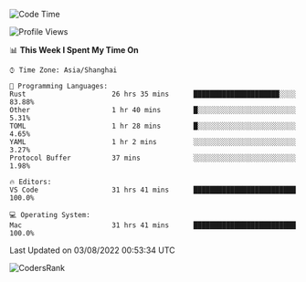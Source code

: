 <!--START_SECTION:waka-->
![Code Time](http://img.shields.io/badge/Code%20Time-1%2C571%20hrs%2022%20mins-blue)

![Profile Views](http://img.shields.io/badge/Profile%20Views-34-blue)

📊 **This Week I Spent My Time On** 

```text
⌚︎ Time Zone: Asia/Shanghai

💬 Programming Languages: 
Rust                     26 hrs 35 mins      █████████████████████░░░░   83.88% 
Other                    1 hr 40 mins        █░░░░░░░░░░░░░░░░░░░░░░░░   5.31% 
TOML                     1 hr 28 mins        █░░░░░░░░░░░░░░░░░░░░░░░░   4.65% 
YAML                     1 hr 2 mins         ░░░░░░░░░░░░░░░░░░░░░░░░░   3.27% 
Protocol Buffer          37 mins             ░░░░░░░░░░░░░░░░░░░░░░░░░   1.98%

🔥 Editors: 
VS Code                  31 hrs 41 mins      █████████████████████████   100.0%

💻 Operating System: 
Mac                      31 hrs 41 mins      █████████████████████████   100.0%

```


 Last Updated on 03/08/2022 00:53:34 UTC
<!--END_SECTION:waka-->

![CodersRank](https://cr-skills-chart-widget.azurewebsites.net/api/api?username=BugenZhao&padding=16&tooltip=true&branding=false&sort-by-score=true&skills=Rust%2C%20Swift%2C%20C%2C%20TypeScript%2C%20Java%2C%20Go%2C%20Dart%2C%20C%2B%2B%2C%20Python%2C%20Assembly%2C%20Shell%2C%20Kotlin)
